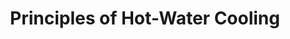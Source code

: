 ---
category: cooling
title: Principles of Hot-Water Cooling
description: Discussion on the application and realization of hot-water cooling.
questions:
  - Which large systems use this technique?
  - Benefit against ordinary water cooling?
  - Efficiency improvement rated against air cooling?
  - Standard water circuit diagram for this setup?
  - Challenges on the hardware / construction side?
literature:
  - 1309.4887v1
scheduled: 2016-08-24 10:00:00 +2
---